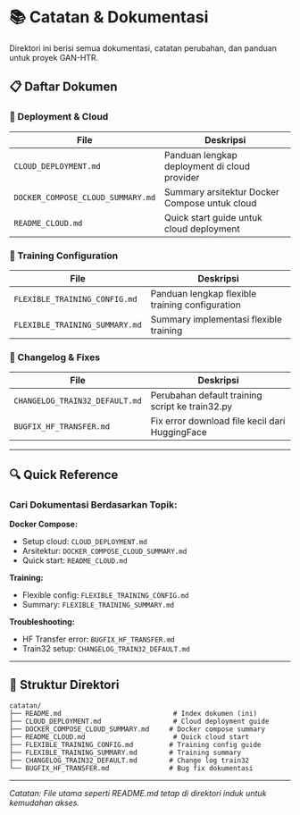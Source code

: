 # 📚 Catatan & Dokumentasi

Direktori ini berisi semua dokumentasi, catatan perubahan, dan panduan untuk proyek GAN-HTR.

## 📋 Daftar Dokumen

### 🚀 Deployment & Cloud
| File | Deskripsi |
|------|-----------|
| `CLOUD_DEPLOYMENT.md` | Panduan lengkap deployment di cloud provider |
| `DOCKER_COMPOSE_CLOUD_SUMMARY.md` | Summary arsitektur Docker Compose untuk cloud |
| `README_CLOUD.md` | Quick start guide untuk cloud deployment |

### 🎯 Training Configuration
| File | Deskripsi |
|------|-----------|
| `FLEXIBLE_TRAINING_CONFIG.md` | Panduan lengkap flexible training configuration |
| `FLEXIBLE_TRAINING_SUMMARY.md` | Summary implementasi flexible training |

### 📝 Changelog & Fixes
| File | Deskripsi |
|------|-----------|
| `CHANGELOG_TRAIN32_DEFAULT.md` | Perubahan default training script ke train32.py |
| `BUGFIX_HF_TRANSFER.md` | Fix error download file kecil dari HuggingFace |

---

## 🔍 Quick Reference

### Cari Dokumentasi Berdasarkan Topik:

**Docker Compose:**
- Setup cloud: `CLOUD_DEPLOYMENT.md`
- Arsitektur: `DOCKER_COMPOSE_CLOUD_SUMMARY.md`
- Quick start: `README_CLOUD.md`

**Training:**
- Flexible config: `FLEXIBLE_TRAINING_CONFIG.md`
- Summary: `FLEXIBLE_TRAINING_SUMMARY.md`

**Troubleshooting:**
- HF Transfer error: `BUGFIX_HF_TRANSFER.md`
- Train32 setup: `CHANGELOG_TRAIN32_DEFAULT.md`

---

## 📂 Struktur Direktori

```
catatan/
├── README.md                            # Index dokumen (ini)
├── CLOUD_DEPLOYMENT.md                  # Cloud deployment guide
├── DOCKER_COMPOSE_CLOUD_SUMMARY.md     # Docker compose summary
├── README_CLOUD.md                      # Quick cloud start
├── FLEXIBLE_TRAINING_CONFIG.md         # Training config guide
├── FLEXIBLE_TRAINING_SUMMARY.md        # Training summary
├── CHANGELOG_TRAIN32_DEFAULT.md        # Change log train32
└── BUGFIX_HF_TRANSFER.md               # Bug fix dokumentasi
```

---

*Catatan: File utama seperti README.md tetap di direktori induk untuk kemudahan akses.*
